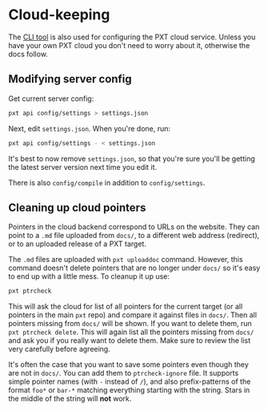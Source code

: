 # Cloud-keeping

The [CLI tool](/cli) is also used for configuring the PXT cloud service. Unless you have your
own PXT cloud you don't need to worry about it, otherwise the docs follow.

## Modifying server config

Get current server config:

```bash
pxt api config/settings > settings.json
```

Next, edit `settings.json`. When you're done, run:

```bash
pxt api config/settings - < settings.json
```

It's best to now remove `settings.json`, so that you're sure you'll be getting
the latest server version next time you edit it.

There is also `config/compile` in addition to `config/settings`.

## Cleaning up cloud pointers

Pointers in the cloud backend correspond to URLs on the website.
They can point to a `.md` file uploaded from `docs/`, to a different web address (redirect), or
to an uploaded release of a PXT target.

The `.md` files are uploaded with `pxt uploaddoc` command. However, this command
doesn't delete pointers that are no longer under `docs/` so it's easy to end
up with a little mess. To cleanup it up use:

```bash
pxt ptrcheck
```

This will ask the cloud for list of all pointers for the current target (or all pointers
in the main `pxt` repo) and compare it against files in `docs/`. Then all pointers missing from `docs/` will
be shown. If you want to delete them, run `pxt ptrcheck delete`. This will again list all the pointers
missing from `docs/` and ask you if you really want to delete them. Make sure to review the list
very carefully before agreeing.

It's often the case that you want to save some pointers even though they are not in `docs/`.
You can add them to `ptrcheck-ignore` file. It supports simple pointer names (with `-` instead of `/`),
and also prefix-patterns of the format `foo*` or `bar-*` matching everything starting with the
string. Stars in the middle of the string will **not** work.

